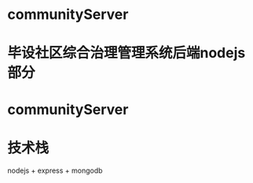# communityServer
毕设社区综合治理管理系统后端nodejs部分
=======
# communityServer
# 技术栈
nodejs + express + mongodb
